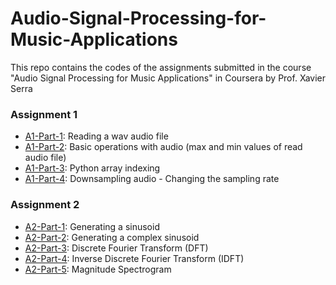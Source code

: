 # Audio-Signal-Processing-for-Music-Applications
This repo contains the codes of the assignments submitted in the course "Audio Signal Processing for Music Applications" in Coursera by Prof. Xavier Serra


### Assignment 1

- [A1-Part-1](https://github.com/its-rajesh/Audio-Signal-Processing-for-Music-Applications/blob/main/A1/A1Part1.py): Reading a wav audio file
- [A1-Part-2](https://github.com/its-rajesh/Audio-Signal-Processing-for-Music-Applications/blob/main/A1/A1Part2.py): Basic operations with audio (max and min values of read audio file)
- [A1-Part-3](https://github.com/its-rajesh/Audio-Signal-Processing-for-Music-Applications/blob/main/A1/A1Part3.py): Python array indexing
- [A1-Part-4](https://github.com/its-rajesh/Audio-Signal-Processing-for-Music-Applications/blob/main/A1/A1Part4.py): Downsampling audio - Changing the sampling rate


### Assignment 2

- [A2-Part-1](https://github.com/its-rajesh/Audio-Signal-Processing-for-Music-Applications/blob/main/A2/A2Part1.py): Generating a sinusoid
- [A2-Part-2](https://github.com/its-rajesh/Audio-Signal-Processing-for-Music-Applications/blob/main/A2/A2Part2.py): Generating a complex sinusoid
- [A2-Part-3](https://github.com/its-rajesh/Audio-Signal-Processing-for-Music-Applications/blob/main/A2/A2Part3.py): Discrete Fourier Transform (DFT)
- [A2-Part-4](https://github.com/its-rajesh/Audio-Signal-Processing-for-Music-Applications/blob/main/A2/A2Part4.py): Inverse Discrete Fourier Transform (IDFT)
- [A2-Part-5](https://github.com/its-rajesh/Audio-Signal-Processing-for-Music-Applications/blob/main/A2/A2Part5.py): Magnitude Spectrogram
